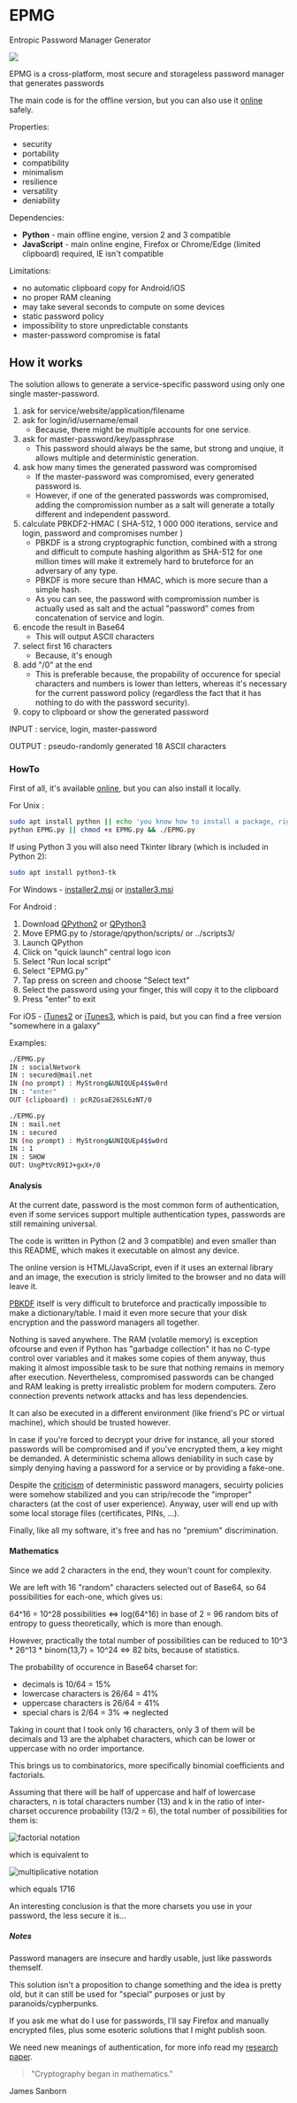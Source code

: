 # EPMG

Entropic Password Manager Generator

![](https://pbs.twimg.com/media/DGAT61MXsAAeaDo.jpg)

EPMG is a cross-platform, most secure and storageless password manager that generates passwords

The main code is for the offline version, but you can also use it [online](https://cryptolok.github.io/EPMG) safely.

Properties:
* security
* portability
* compatibility
* minimalism
* resilience
* versatility
* deniability

Dependencies:
* **Python** - main offline engine, version 2 and 3 compatible
* **JavaScript** - main online engine, Firefox or Chrome/Edge (limited clipboard) required, IE isn't compatible

Limitations:
* no automatic clipboard copy for Android/iOS
* no proper RAM cleaning
* may take several seconds to compute on some devices
* static password policy
* impossibility to store unpredictable constants
* master-password compromise is fatal

## How it works

The solution allows to generate a service-specific password using only one single master-password.

1. ask for service/website/application/filename
2. ask for login/id/username/email
	* Because, there might be multiple accounts for one service.
3. ask for master-password/key/passphrase
	* This password should always be the same, but strong and unqiue, it allows multiple and deterministic generation.
4. ask how many times the generated password was compromised
	* If the master-password was compromised, every generated password is.
	* However, if one of the generated passwords was compromised, adding the compromission number as a salt will generate a totally different and independent password.
5. calculate PBKDF2-HMAC ( SHA-512, 1 000 000 iterations, service and login, password and compromises number )
	* PBKDF is a strong cryptographic function, combined with a strong and difficult to compute hashing algorithm as SHA-512 for one million times will make it extremely hard to bruteforce for an adversary of any type.
	* PBKDF is more secure than HMAC, which is more secure than a simple hash.
	* As you can see, the password with compromission number is actually used as salt and the actual "password" comes from concatenation of service and login.
6. encode the result in Base64
	* This will output ASCII characters
7. select first 16 characters
	* Because, it's enough
8. add "/0" at the end
	* This is preferable because, the propability of occurence for special characters and numbers is lower than letters, whereas it's necessary for the current password policy (regardless the fact that it has nothing to do with the password security).
9. copy to clipboard or show the generated password

INPUT  : service, login, master-password

OUTPUT : pseudo-randomly generated 18 ASCII characters

### HowTo

First of all, it's available [online](https://cryptolok.github.io/EPMG), but you can also install it locally.

For Unix :
```bash
sudo apt install python || echo 'you know how to install a package, right?'
python EPMG.py || chmod +x EPMG.py && ./EPMG.py
```
If using Python 3 you will also need Tkinter library (which is included in Python 2):
```bash
sudo apt install python3-tk
```

For Windows - [installer2.msi](https://www.python.org/ftp/python/2.7.13/python-2.7.13.msi) or [installer3.msi](https://www.python.org/ftp/python/3.4.2/python-3.4.2.msi)

For Android :
1. Download [QPython2](https://play.google.com/store/apps/details?id=org.qpython.qpy) or [QPython3](https://play.google.com/store/apps/details?id=org.qpython.qpy3)
2. Move EPMG.py to /storage/qpython/scripts/ or ../scripts3/
3. Launch QPython
4. Click on "quick launch" central logo icon
5. Select "Run local script"
6. Select "EPMG.py"
7. Tap press on screen and choose "Select text"
8. Select the password using your finger, this will copy it to the clipboard
9. Press "enter" to exit

For iOS - [iTunes2](https://itunes.apple.com/us/app/python-for-ios/id485729872) or [iTunes3](https://itunes.apple.com/us/app/python-3.2-for-ios/id519319292?mt=8&ign-mpt=uo%3D4), which is paid, but you can find a free version "somewhere in a galaxy"

Examples:
```bash
./EPMG.py
IN : socialNetwork
IN : secured@mail.net
IN (no prompt) : MyStrong&UNIQUEp4$$w0rd
IN : "enter"
OUT (clipboard) : pcRZGsaE26SL6zNT/0

./EPMG.py
IN : mail.net
IN : secured
IN (no prompt) : MyStrong&UNIQUEp4$$w0rd
IN : 1
IN : SHOW
OUT: UngPtVcR9IJ+gxX+/0
```

#### Analysis

At the current date, password is the most common form of authentication, even if some services support multiple authentication types, passwords are still remaining universal.

The code is written in Python (2 and 3 compatible) and even smaller than this README, which makes it executable on almost any device.

The online version is HTML/JavaScript, even if it uses an external library and an image, the execution is stricly limited to the browser and no data will leave it.

[PBKDF](http://nvlpubs.nist.gov/nistpubs/Legacy/SP/nistspecialpublication800-132.pdf) itself is very difficult to bruteforce and practically impossible to make a dictionary/table. I maid it even more secure that your disk encryption and the password managers all together.

Nothing is saved anywhere. The RAM (volatile memory) is exception ofcourse and even if Python has "garbadge collection" it has no C-type control over variables and it makes some copies of them anyway, thus making it almost impossible task to be sure that nothing remains in memory after execution. Nevertheless, compromised passwords can be changed and RAM leaking is pretty irrealistic problem for modern computers. Zero connection prevents network attacks and has less dependencies.

It can also be executed in a different environment (like friend's PC or virtual machine), which should be trusted however.

In case if you're forced to decrypt your drive for instance, all your stored passwords will be compromised and if you've encrypted them, a key might be demanded. A deterministic schema allows deniability in such case by simply denying having a password for a service or by providing a fake-one.

Despite the [criticism](https://tonyarcieri.com/4-fatal-flaws-in-deterministic-password-managers) of deterministic password managers, secuirty policies were somehow stabilized and you can strip/recode the "improper" characters (at the cost of user experience). Anyway, user will end up with some local storage files (certificates, PINs, ...).

Finally, like all my software, it's free and has no "premium" discrimination.

#### Mathematics

Since we add 2 characters in the end, they woun't count for complexity.

We are left with 16 "random" characters selected out of Base64, so 64 possibilities for each-one, which gives us:

64^16 = 10^28 possibilities <=> log(64^16) in base of 2 = 96 random bits of entropy to guess theoretically, which is more than enough.

However, practically the total number of possibilities can be reduced to 10^3 * 26^13 * binom(13,7) = 10^24 <=> 82 bits, because of statistics.

The probability of occurence in Base64 charset for:
* decimals is 10/64 = 15%
* lowercase characters is 26/64 = 41%
* uppercase characters is 26/64 = 41%
* special chars is 2/64 = 3% => neglected

Taking in count that I took only 16 characters, only 3 of them will be decimals and 13 are the alphabet characters, which can be lower or uppercase with no order importance.

This brings us to combinatorics, more specifically binomial coefficients and factorials.

Assuming that there will be half of uppercase and half of lowercase characters, n is total characters number (13) and k in the ratio of inter-charset occurence probability (13/2 = 6), the total number of possibilities for them is:

![factorial notation](https://wikimedia.org/api/rest_v1/media/math/render/svg/3ddcd034186417e2cb2c00fbb8d14a05901de8a9)

which is equivalent to

![multiplicative notation](https://wikimedia.org/api/rest_v1/media/math/render/svg/d4145e0326f57f563b59c943642928342a5a6b18)

which equals 1716

An interesting conclusion is that the more charsets you use in your password, the less secure it is...

##### Notes

Password managers are insecure and hardly usable, just like passwords themself.

This solution isn't a proposition to change something and the idea is pretty old, but it can still be used for "special" purposes or just by paranoids/cypherpunks.

If you ask me what do I use for passwords, I'll say Firefox and manually encrypted files, plus some esoteric solutions that I might publish soon.

We need new meanings of authentication, for more info read my [research paper](http://goo.gl/giXPzC).

> "Cryptography began in mathematics."

James Sanborn
